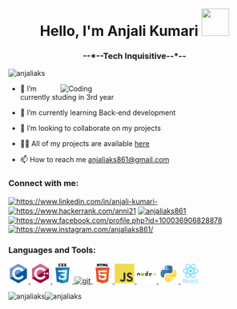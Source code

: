 <h1 align="center">Hello, I'm Anjali Kumari <img src="https://github.com/mitul3737/mitul3737/blob/main/Wave.gif" height="55px" width="55px"></h1>
<h3 align="center">--*--Tech Inquisitive--*--</h3>

<p align="left"> <img src="https://komarev.com/ghpvc/?username=anjaliaks&label=Profile%20views&color=0e75b6&style=flat" alt="anjaliaks" /> </p>
<img align="right" alt="Coding" width="400" src="https://i.pinimg.com/originals/fd/a7/c0/fda7c018db9a09ff0ed234957e9b25b9.gif">

- 🔭 I’m currently studing in 3rd year

- 🌱 I’m currently learning Back-end development

- 👯 I’m looking to collaborate on my projects

- 👨‍💻 All of my projects are available <a href='https://github.com/anjaliaks' target='_blank'>here</a>

- 📫 How to reach me anjaliaks861@gmail.com

<h3 align="left">Connect with me:</h3>
<p align="left">
  <a href="https://linkedin.com/in/anjali-kumari-" target="blank" ><img align="center" src="https://cdn.jsdelivr.net/npm/simple-icons@3.0.1/icons/linkedin.svg" alt="https://www.linkedin.com/in/anjali-kumari-" height="30" width="40" /></a>
  <a href="https://www.hackerrank.com/anni21" target="blank"><img align="center" src="https://cdn.jsdelivr.net/npm/simple-icons@3.0.1/icons/hackerrank.svg" alt="https://www.hackerrank.com/anni21" height="30" width="40" /></a>
<a href="https://twitter.com/anjaliaks861" target="blank"><img align="center" src="https://cdn.jsdelivr.net/npm/simple-icons@3.0.1/icons/twitter.svg" alt="anjaliaks861" height="30" width="40" /></a>
<a href="https://fb.com/profile.php?id=100036906828878" target="blank"><img align="center" src="https://cdn.jsdelivr.net/npm/simple-icons@3.0.1/icons/facebook.svg" alt="https://www.facebook.com/profile.php?id=100036906828878" height="30" width="40" /></a>
<a href="https://instagram.com/anjaliaks861/" target="blank"><img align="center" src="https://cdn.jsdelivr.net/npm/simple-icons@3.0.1/icons/instagram.svg" alt="https://www.instagram.com/anjaliaks861/" height="30" width="40" /></a>

</p>

<h3 align="left">Languages and Tools:</h3>
<p align="left"> <a href="https://www.cprogramming.com/" target="_blank"> <img src="https://raw.githubusercontent.com/devicons/devicon/master/icons/c/c-original.svg" alt="c" width="40" height="40"/> </a> <a href="https://www.w3schools.com/cpp/" target="_blank"> <img src="https://raw.githubusercontent.com/devicons/devicon/master/icons/cplusplus/cplusplus-original.svg" alt="cplusplus" width="40" height="40"/> </a> <a href="https://www.w3schools.com/css/" target="_blank"> <img src="https://raw.githubusercontent.com/devicons/devicon/master/icons/css3/css3-original-wordmark.svg" alt="css3" width="40" height="40"/> </a> <a href="https://git-scm.com/" target="_blank"> <img src="https://www.vectorlogo.zone/logos/git-scm/git-scm-icon.svg" alt="git" width="40" height="40"/> </a> <a href="https://www.w3.org/html/" target="_blank"> <img src="https://raw.githubusercontent.com/devicons/devicon/master/icons/html5/html5-original-wordmark.svg" alt="html5" width="40" height="40"/> </a> <a href="https://developer.mozilla.org/en-US/docs/Web/JavaScript" target="_blank"> <img src="https://raw.githubusercontent.com/devicons/devicon/master/icons/javascript/javascript-original.svg" alt="javascript" width="40" height="40"/> </a> <a href="https://nodejs.org" target="_blank"> <img src="https://raw.githubusercontent.com/devicons/devicon/master/icons/nodejs/nodejs-original-wordmark.svg" alt="nodejs" width="40" height="40"/> </a> <a href="https://www.python.org" target="_blank"> <img src="https://raw.githubusercontent.com/devicons/devicon/master/icons/python/python-original.svg" alt="python" width="40" height="40"/> </a> <a href="https://reactjs.org/" target="_blank"> <img src="https://raw.githubusercontent.com/devicons/devicon/master/icons/react/react-original-wordmark.svg" alt="react" width="40" height="40"/> </a> </p>

<p><img align="left" src="https://github-readme-stats.vercel.app/api/top-langs?username=anjaliaks&show_icons=true&locale=en&layout=compact" alt="anjaliaks" /></p>

<p>&nbsp;<img align="left" src="https://github-readme-stats.vercel.app/api?username=anjaliaks&show_icons=true&locale=en" alt="anjaliaks" /></p><br><br><br><br><br><br<br><br>




